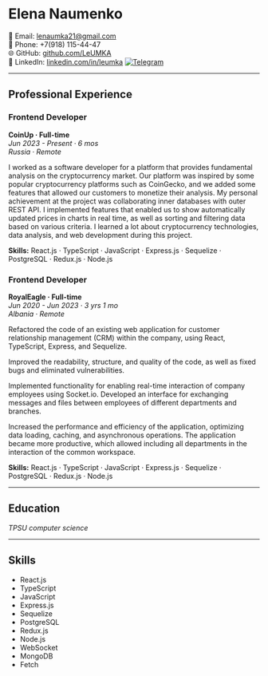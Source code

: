 # Elena Naumenko

📧 Email: lenaumka21@gmail.com  
📱 Phone: +7(918) 115-44-47  
🌐 GitHub: [github.com/LeUMKA](https://github.com/leumka)  
🔗 LinkedIn: [linkedin.com/in/leumka](https://www.linkedin.com/in/leumka)
[![Telegram](https://img.shields.io/badge/Telegram-2CA5E0?style=for-the-badge&logo=telegram&logoColor=white)](https://t.me/LeUMKA)


---

## Professional Experience

### Frontend Developer  
**CoinUp · Full-time**  
*Jun 2023 - Present · 6 mos*  
*Russia · Remote*

I worked as a software developer for a platform that provides fundamental analysis on the cryptocurrency market. Our platform was inspired by some popular cryptocurrency platforms such as CoinGecko, and we added some features that allowed our customers to monetize their analysis. My personal achievement at the project was collaborating inner databases with outer REST API. I implemented features that enabled us to show automatically updated prices in charts in real time, as well as sorting and filtering data based on various criteria. I learned a lot about cryptocurrency technologies, data analysis, and web development during this project.

**Skills:** React.js · TypeScript · JavaScript · Express.js · Sequelize · PostgreSQL · Redux.js · Node.js

### Frontend Developer  
**RoyalEagle · Full-time**  
*Jun 2020 - Jun 2023 · 3 yrs 1 mo*  
*Albania · Remote*

Refactored the code of an existing web application for customer relationship management (CRM) within the company, using React, TypeScript, Express, and Sequelize.

Improved the readability, structure, and quality of the code, as well as fixed bugs and eliminated vulnerabilities.

Implemented functionality for enabling real-time interaction of company employees using Socket.io. Developed an interface for exchanging messages and files between employees of different departments and branches.

Increased the performance and efficiency of the application, optimizing data loading, caching, and asynchronous operations. The application became more productive, which allowed including all departments in the interaction of the common workspace.

**Skills:** React.js · TypeScript · JavaScript · Express.js · Sequelize · PostgreSQL · Redux.js · Node.js

---

## Education

*TPSU computer science*

---

## Skills

- React.js
- TypeScript
- JavaScript
- Express.js
- Sequelize
- PostgreSQL
- Redux.js
- Node.js
- WebSocket
- MongoDB
- Fetch


